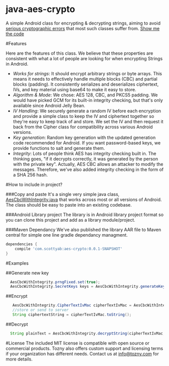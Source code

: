 java-aes-crypto
===============

A simple Android class for encrypting &amp; decrypting strings, aiming to avoid [serious cryptographic errors](http://tozny.com/blog/encrypting-strings-in-android-lets-make-better-mistakes/) that most such classes suffer from. [Show me the code](https://github.com/scottyab/java-aes-crypto/blob/master/aes-crypto/src/main/java/com/tozny/crypto/android/AesCbcWithIntegrity.java)

#Features

Here are the features of this class. We believe that these properties are consistent with what a lot of people are looking for when encrypting Strings in Android.

* *Works for strings*: It should encrypt arbitrary strings or byte arrays. This means it needs to effectively handle multiple blocks (CBC) and partial blocks (padding). It consistently serializes and deserializes ciphertext, IVs, and key material using base64 to make it easy to store.
* *Algorithm & Mode*: We chose: AES 128, CBC, and PKCS5 padding. We would have picked GCM for its built-in integrity checking, but that's only available since Android Jelly Bean.
* *IV Handling*: We securely generate a random IV before each encryption and provide a simple class to keep the IV and ciphertext together so they're easy to keep track of and store. We set the IV and then request it back from the Cipher class for compatibility across various Android versions.
* *Key generation*: Random key generation with the updated generation code recommended for Android. If you want password-based keys, we provide functions to salt and generate them.
* *Integrity*: Lots of people think AES has integrity checking built in. The thinking goes, "if it decrypts correctly, it was generated by the person with the private key". Actually, AES CBC allows an attacker to modify the messages. Therefore, we've also added integrity checking in the form of a SHA 256 hash.


#How to include in project?

###Copy and paste
It's a single very simple java class, [AesCbcWithIntegrity.java](https://github.com/scottyab/java-aes-crypto/blob/master/aes-crypto/src/main/java/com/tozny/crypto/android/AesCbcWithIntegrity.java) that works across most or all versions of Android. The class should be easy to paste into an existing codebase. 

###Android Library project
The library is in Android library project format so you can clone this project and add as a library module/project. 
	
###Maven Dependancy
We've also published the library AAR file to Maven central for simple one line gradle dependancy managment. 


```groovy
dependencies {
    compile 'com.scottyab:aes-crypto:0.0.1-SNAPSHOT'
}
```

#Examples

##Generate new key


```java
  AesCbcWithIntegrity.prngFixed.set(true);
  AesCbcWithIntegrity.SecretKeys keys = AesCbcWithIntegrity.generateKey();
```


##Encrypt

```java
   AesCbcWithIntegrity.CipherTextIvMac cipherTextIvMac = AesCbcWithIntegrity.encrypt("some test", keys);
   //store or send to server
   String ciphertextString = cipherTextIvMac.toString();
```

##Decrypt

```java
  String plainText = AesCbcWithIntegrity.decryptString(cipherTextIvMac, keys);
```  


#License 
The included MIT license is compatible with open source or commercial products. 
Tozny also offers custom support and licensing terms if your organization has different needs. Contact us at [info@tozny.com](mailto:info@tozny.com) for more details.


